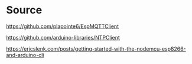 # Source

https://github.com/plapointe6/EspMQTTClient

https://github.com/arduino-libraries/NTPClient

https://ericslenk.com/posts/getting-started-with-the-nodemcu-esp8266-and-arduino-cli
